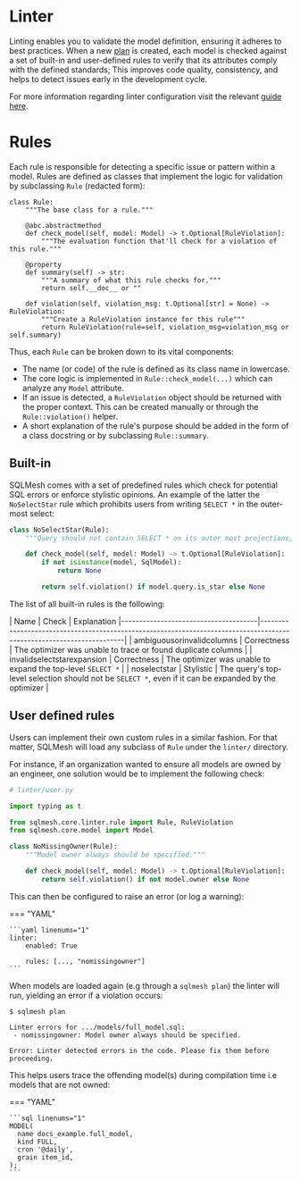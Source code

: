 # Linter

Linting enables you to validate the model definition, ensuring it adheres to best practices. When a new [plan](plans.md) is created, each model is checked against a set of built-in and user-defined rules to verify that its attributes comply with the defined standards; This improves code quality, consistency, and helps to detect issues early in the development cycle.

For more information regarding linter configuration visit the relevant [guide here](../guides/configuration.md).

# Rules

Each rule is responsible for detecting a specific issue or pattern within a model. Rules are defined as classes that implement the logic for validation by subclassing `Rule` (redacted form):

```Python3
class Rule:
    """The base class for a rule."""

    @abc.abstractmethod
    def check_model(self, model: Model) -> t.Optional[RuleViolation]:
        """The evaluation function that'll check for a violation of this rule."""

    @property
    def summary(self) -> str:
        """A summary of what this rule checks for."""
        return self.__doc__ or ""

    def violation(self, violation_msg: t.Optional[str] = None) -> RuleViolation:
        """Create a RuleViolation instance for this rule"""
        return RuleViolation(rule=self, violation_msg=violation_msg or self.summary)

```

Thus, each `Rule` can be broken down to its vital components:
- The name (or code) of the rule is defined as its class name in lowercase.
- The core logic is implemented in `Rule::check_model(...)` which can analyze any `Model` attribute.
- If an issue is detected, a `RuleViolation` object should be returned with the proper context. This can be created manually or through the `Rule::violation()` helper.
- A short explanation of the rule's purpose should be added in the form of a class docstring or by subclassing `Rule::summary`.



## Built-in
SQLMesh comes with a set of predefined rules which check for potential SQL errors or enforce stylistic opinions. An example of the latter the `NoSelectStar` rule which prohibits users from writing `SELECT *` in the outer-most select:


```Python
class NoSelectStar(Rule):
    """Query should not contain SELECT * on its outer most projections, even if it can be expanded."""

    def check_model(self, model: Model) -> t.Optional[RuleViolation]:
        if not isinstance(model, SqlModel):
            return None

        return self.violation() if model.query.is_star else None
```


The list of all built-in rules is the following:


| Name                                 | Check       | Explanation
|--------------------------------------|----------------------------------------------------------------------------------------------------------------------|
| ambiguousorinvalidcolumns            | Correctness | The optimizer was unable to trace or found duplicate columns                                           |
| invalidselectstarexpansion           | Correctness | The optimizer was unable to expand the top-level `SELECT *`                                            |
| noselectstar                         | Stylistic   | The query's top-level selection should not be `SELECT *`, even if it can be expanded by the optimizer |


## User defined rules
Users can implement their own custom rules in a similar fashion. For that matter, SQLMesh will load any subclass of `Rule` under the `linter/` directory.

For instance, if an organization wanted to ensure all models are owned by an engineer, one solution would be to implement the following check:

```Python
# linter/user.py

import typing as t

from sqlmesh.core.linter.rule import Rule, RuleViolation
from sqlmesh.core.model import Model

class NoMissingOwner(Rule):
    """Model owner always should be specified."""

    def check_model(self, model: Model) -> t.Optional[RuleViolation]:
        return self.violation() if not model.owner else None

```

This can then be configured to raise an error (or log a warning):

=== "YAML"

    ```yaml linenums="1"
    linter:
        enabled: True

        rules: [..., "nomissingowner"]
    ```

When models are loaded again (e.g through a `sqlmesh plan`) the linter will run, yielding an error if a violation occurs:

```
$ sqlmesh plan

Linter errors for .../models/full_model.sql:
 - nomissingowner: Model owner always should be specified.

Error: Linter detected errors in the code. Please fix them before proceeding.
```

This helps users trace the offending model(s) during compilation time i.e models that are not owned:

=== "YAML"

    ```sql linenums="1"
    MODEL(
      name docs_example.full_model,
      kind FULL,
      cron '@daily',
      grain item_id,
    );
    ```